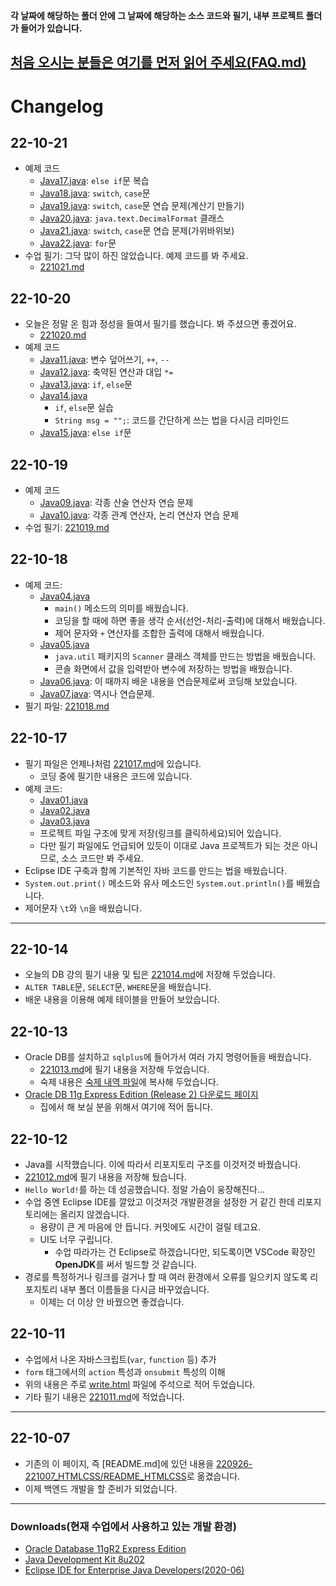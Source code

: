 **각 날짜에 해당하는 폴더 안에 그 날짜에 해당하는 소스 코드와 필기, 내부 프로젝트 폴더가 들어가 있습니다.**

## [처음 오시는 분들은 여기를 먼저 읽어 주세요(FAQ.md)](/FAQ.md)

# Changelog

## 22-10-21

- 예제 코드
    - [Java17.java](/221011-_JAVA_AND_ETC/221021/javastudy56/javastudy/src/javastudy/Java17.java): `else if`문 복습
    - [Java18.java](/221011-_JAVA_AND_ETC/221021/javastudy56/javastudy/src/javastudy/Java18.java): `switch`, `case`문
    - [Java19.java](/221011-_JAVA_AND_ETC/221021/javastudy56/javastudy/src/javastudy/Java19.java): `switch`, `case`문 연습 문제(계산기 만들기)
    - [Java20.java](/221011-_JAVA_AND_ETC/221021/javastudy56/javastudy/src/javastudy/Java20.java): `java.text.DecimalFormat` 클래스
    - [Java21.java](/221011-_JAVA_AND_ETC/221021/javastudy56/javastudy/src/javastudy/Java21.java): `switch`, `case`문 연습 문제(가위바위보)
    - [Java22.java](/221011-_JAVA_AND_ETC/221021/javastudy56/javastudy/src/javastudy/Java22.java): `for`문
- 수업 필기: 그닥 많이 하진 않았습니다. 예제 코드를 봐 주세요.
    - [221021.md](/221011-_JAVA_AND_ETC/221021/221021.md)

## 22-10-20

- 오늘은 정말 온 힘과 정성을 들여서 필기를 했습니다. 봐 주셨으면 좋겠어요.
    - [221020.md](/221011-_JAVA_AND_ETC/221020/221020.md)
- 예제 코드
    - [Java11.java](/221011-_JAVA_AND_ETC/221020/javastudy56/javastudy/src/javastudy/Java11.java): 변수 덮어쓰기, `++`, `--`
    - [Java12.java](/221011-_JAVA_AND_ETC/221020/javastudy56/javastudy/src/javastudy/Java12.java): 축약된 연산과 대입 `*=`
    - [Java13.java](/221011-_JAVA_AND_ETC/221020/javastudy56/javastudy/src/javastudy/Java13.java): `if`, `else`문
    - [Java14.java](/221011-_JAVA_AND_ETC/221020/javastudy56/javastudy/src/javastudy/Java14.java)
        - `if`, `else`문 실습
        - `String msg = "";`: 코드를 간단하게 쓰는 법을 다시금 리마인드
    - [Java15.java](/221011-_JAVA_AND_ETC/221020/javastudy56/javastudy/src/javastudy/Java15.java): `else if`문

## 22-10-19

- 예제 코드
    - [Java09.java](/221011-_JAVA_AND_ETC/221019/javastudy56/javastudy/src/javastudy/Java09.java): 각종 산술 연산자 연습 문제
    - [Java10.java](/221011-_JAVA_AND_ETC/221019/javastudy56/javastudy/src/javastudy/Java10.java): 각종 관계 연산자, 논리 연산자 연습 문제
- 수업 필기: [221019.md](/221011-_JAVA_AND_ETC/221019/221019.md)

## 22-10-18

- 예제 코드:
    - [Java04.java](/221011-_JAVA_AND_ETC/221018/javastudy56/javastudy/src/javastudy/Java04.java)
        - `main()` 메소드의 의미를 배웠습니다.
        - 코딩을 할 때에 하면 좋을 생각 순서(선언-처리-출력)에 대해서 배웠습니다.
        - 제어 문자와 `+` 연산자를 조합한 출력에 대해서 배웠습니다.
    - [Java05.java](/221011-_JAVA_AND_ETC/221018/javastudy56/javastudy/src/javastudy/Java05.java)
        - `java.util` 패키지의 `Scanner` 클래스 객체를 만드는 방법을 배웠습니다.
        - 콘솔 화면에서 값을 입력받아 변수에 저장하는 방법을 배웠습니다.
    - [Java06.java](/221011-_JAVA_AND_ETC/221018/javastudy56/javastudy/src/javastudy/Java06.java): 이 때까지 배운 내용을 연습문제로써 코딩해 보았습니다.
    - [Java07.java](/221011-_JAVA_AND_ETC/221018/javastudy56/javastudy/src/javastudy/Java07.java): 역시나 연습문제.
- 필기 파일: [221018.md](/221011-_JAVA_AND_ETC/221018/221018.md)

## 22-10-17

- 필기 파일은 언제나처럼 [221017.md](/221011-_JAVA_AND_ETC/221017/221017.md)에 있습니다.
    - 코딩 중에 필기한 내용은 코드에 있습니다.
- 예제 코드:
    - [Java01.java](/221011-_JAVA_AND_ETC/221017/javastudy56/javastudy/src/javastudy/Java01.java)
    - [Java02.java](/221011-_JAVA_AND_ETC/221017/javastudy56/javastudy/src/javastudy/Java02.java)
    - [Java03.java](/221011-_JAVA_AND_ETC/221017/javastudy56/javastudy/src/javastudy/Java03.java)
    - 프로젝트 파일 구조에 맞게 저장(링크를 클릭하세요)되어 있습니다.
    - 다만 필기 파일에도 언급되어 있듯이 이대로 Java 프로젝트가 되는 것은 아니므로, 소스 코드만 봐 주세요.
- Eclipse IDE 구축과 함께 기본적인 자바 코드를 만드는 법을 배웠습니다.
- `System.out.print()` 메소드와 유사 메소드인 `System.out.println()`를 배웠습니다.
- 제어문자 `\t`와 `\n`을 배웠습니다.

---

## 22-10-14

- 오늘의 DB 강의 필기 내용 및 팁은 [221014.md](/221011-_JAVA_AND_ETC/221014/221014.md)에 저장해 두었습니다.
- `ALTER TABLE`문, `SELECT`문, `WHERE`문을 배웠습니다.
- 배운 내용을 이용해 예제 테이블을 만들어 보았습니다.

## 22-10-13

- Oracle DB를 설치하고 `sqlplus`에 들어가서 여러 가지 명령어들을 배웠습니다.
    - [221013.md](/221011-_JAVA_AND_ETC/221013/221013.md)에 필기 내용을 저장해 두었습니다.
    - 숙제 내용은 [숙제 내역 파일](/221011-_JAVA_AND_ETC/221013/숙제_내역)에 복사해 두었습니다.
- [Oracle DB 11g Express Edition (Release 2) 다운로드 페이지](https://www.oracle.com/database/technologies/xe-prior-release-downloads.html)
    - 집에서 해 보실 분을 위해서 여기에 적어 둡니다.

## 22-10-12

- Java를 시작했습니다. 이에 따라서 리포지토리 구조를 이것저것 바꿨습니다.
- [221012.md](/221011-_JAVA_AND_ETC/221012/221012.md)에 필기 내용을 저장해 뒀습니다.
- `Hello World!`를 하는 데 성공했습니다. 정말 가슴이 웅장해진다...
- 수업 중엔 Eclipse IDE를 깔았고 이것저것 개발환경을 설정한 거 같긴 한데 리포지토리에는 올리지 않겠습니다.
    - 용량이 큰 게 마음에 안 듭니다. 커밋에도 시간이 걸릴 테고요.
    - UI도 너무 구립니다.
        - 수업 따라가는 건 Eclipse로 하겠습니다만, 되도록이면 VSCode 확장인 **OpenJDK**를 써서 빌드할 것 같습니다.
- 경로를 특정하거나 링크를 걸거나 할 때 여러 환경에서 오류를 일으키지 않도록 리포지토리 내부 폴더 이름들을 다시금 바꾸었습니다.
    - 이제는 더 이상 안 바꿨으면 좋겠습니다.

## 22-10-11

- 수업에서 나온 자바스크립트(`var`, `function` 등) 추가
- `form` 태그에서의 `action` 특성과 `onsubmit` 특성의 이해
- 위의 내용은 주로 [write.html](/221011-_JAVA_AND_ETC/221011/write.html) 파일에 주석으로 적어 두었습니다.
- 기타 필기 내용은 [221011.md](/221011-_JAVA_AND_ETC/221011/221011.md)에 적었습니다.

---

## 22-10-07

- 기존의 이 페이지, 즉 [README.md]에 있던 내용을 [220926-221007_HTMLCSS/README_HTMLCSS](/220926-221007_HTMLCSS/README_HTMLCSS.md)로 옮겼습니다. 
- 이제 백엔드 개발을 할 준비가 되었습니다.

---

### Downloads(현재 수업에서 사용하고 있는 개발 환경)

- [Oracle Database 11gR2 Express Edition](https://www.oracle.com/database/technologies/xe-prior-release-downloads.html)
- [Java Development Kit 8u202](https://www.oracle.com/kr/java/technologies/javase/javase8-archive-downloads.html)
- [Eclipse IDE for Enterprise Java Developers(2020-06)](https://www.eclipse.org/downloads/download.php?file=/technology/epp/downloads/release/2020-06/R/eclipse-jee-2020-06-R-win32-x86_64.zip)
